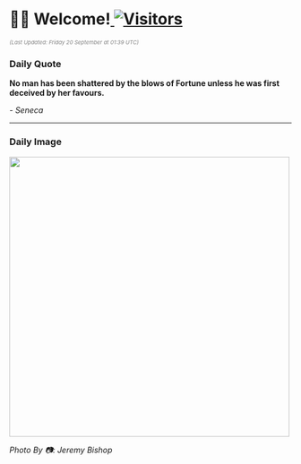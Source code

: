 <h1>👋🏽 Welcome!<a href="https://github.com/OmitNomis/"> <img src="https://visitor-badge.laobi.icu/badge?page_id=OmitNomis" alt="Visitors"></a></h1>

<i><p style="font-size: 0.6rem; color:gray">(Last Updated: Friday 20 September at 01:39 UTC)</p></i>

<h3> Daily Quote </h3>
<b><p>No man has been shattered by the blows of Fortune unless he was first deceived by her favours.</p></b>
<i><caption style="font-size: 0.8rem; color:gray;">- Seneca</caption></i>


<hr>

<h3>Daily Image</h3>
<a href="https://images.unsplash.com/photo-1725610588070-ad71868a9928?crop=entropy&cs=srgb&fm=jpg&ixid=M3w2MjM3MzF8MHwxfHJhbmRvbXx8fHx8fHx8fDE3MjY3OTYzNTV8&ixlib=rb-4.0.3&q=85" target="_blank"><img style="height:500px;" src=https://images.unsplash.com/photo-1725610588070-ad71868a9928?crop=entropy&cs=srgb&fm=jpg&ixid=M3w2MjM3MzF8MHwxfHJhbmRvbXx8fHx8fHx8fDE3MjY3OTYzNTV8&ixlib=rb-4.0.3&q=85"/></a>

<i><caption style="font-size: 0.8rem; color:gray;"> Photo By 📷: Jeremy Bishop</caption></i>
